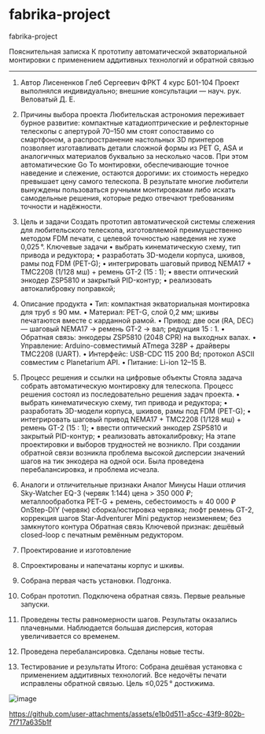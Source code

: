 # fabrika-project
fabrika-project


Пояснительная записка
К прототипу автоматической экваториальной монтировки с применением аддитивных технологий и обратной связью
________________________________________
1.	Автор
Лисененков Глеб Сергеевич ФРКТ 4 курс Б01-104
Проект выполнялся индивидуально; внешние консультации — науч. рук. Веловатый Д. Е.
2. Причины выбора проекта
Любительская астрономия переживает бурное развитие: компактные катадиоптрические и рефлекторные телескопы с апертурой 70–150 мм стоят сопоставимо со смартфоном, а распространение настольных 3D принтеров позволяет изготавливать детали сложной формы из PET G, ASA и аналогичных материалов буквально за несколько часов. При этом автоматические Go To монтировки, обеспечивающие точное наведение и слежение, остаются дорогими: их стоимость нередко превышает цену самого телескопа. В результате многие любители вынуждены пользоваться ручными монтировками либо искать самодельные решения, которые редко отвечают требованиям точности и надёжности.
3. Цель и задачи
Создать прототип автоматической системы слежения для любительского телескопа, изготовляемой преимущественно методом FDM печати, с целевой точностью наведения не хуже 0,025 °. 
 Ключевые задачи
•	выбрать кинематическую схему, тип привода и редуктора; 
•	разработать 3D-модели корпуса, шкивов, рамы под FDM (PET-G); 
•	интегрировать шаговый привод NEMA17 + TMC2208 (1/128 мш) + ремень GT-2 (15 : 1); 
•	ввести оптический энкодер ZSP5810 и закрытый PID-контур;
•	реализовать автокалибровку поправкой; 
4. Описание продукта
•	Тип: компактная экваториальная монтировка для труб ≤ 90 мм.
•	Материал: PET-G, слой 0,2 мм; шкивы печатаются вместе с карданной рамой.
•	Привод: две оси (RA, DEC) — шаговый NEMA17 → ремень GT-2 → вал; редукция 15 : 1.
•	Обратная связь: энкодеры ZSP5810 (2048 CPR) на выходных валах.
•	Управление: Arduino-совместимый ATmega 328P + драйверы TMC2208 (UART).
•	Интерфейс: USB-CDC 115 200 Bd; протокол ASCII совместим с Planetarium API.
•	Питание: Li-ion 12–15 В.
5. Процесс решения и ссылки на цифровые объекты
Стояла задача собрать автоматическую монтировку для телескопа. Процесс решения состоял из последовательно решения задач проекта. 
•	выбрать кинематическую схему, тип привода и редуктора; 
•	разработать 3D-модели корпуса, шкивов, рамы под FDM (PET-G); 
•	интегрировать шаговый привод NEMA17 + TMC2208 (1/128 мш) + ремень GT-2 (15 : 1); 
•	ввести оптический энкодер ZSP5810 и закрытый PID-контур;
•	реализовать автокалибровку; 
На этапе проектировки и выборов трудностей не возникло. При создании обратной связи возникла проблема высокой дисперсии значений шагов на тик энкодера на одной оси. Была проведена перебалансировка, и проблема исчезла.
6. Аналоги и отличительные признаки
Аналог	Минусы	Наши отличия
Sky-Watcher EQ-3 (червяк 1:144)	цена > 350 000 ₽; металлообработка	PET-G + ремень, себестоимость ≈ 40 000 ₽
OnStep-DIY (червяк)	сборка/юстировка червяка; люфт 	ремень GT-2, коррекция шагов
Star-Adventurer Mini	редуктор неизменяем; без замкнутого контура	Обратная связь
Ключевой признак: дешёвый closed-loop с печатным ремённым редуктором.
7. Проектирование и изготовление
1. Спроектированы и напечатаны корпус и шкивы.
  
2.	Собрана первая часть установки. Подгонка.
 
3.	Собран прототип. Подключена обратная связь. Первые реальные запуски.
 
4.	Проведены тесты равномерности шагов. Результаты оказались плачевными. Наблюдается большая дисперсия, которая увеличивается со временем.
 
5.	Проведена перебалансировка. Сделаны новые тесты.
 
8. Тестирование и результаты
Итого: Собрана дешёвая установка с применением аддитивных технологий. Все недочёты печати исправлены обратной связью. Цель ≤0,025 ° достижима.



![image](https://github.com/user-attachments/assets/3f2a4ad5-eaca-41a4-929c-8a68f658cf75)


https://github.com/user-attachments/assets/e1b0d511-a5cc-43f9-802b-7f717a635b1f


